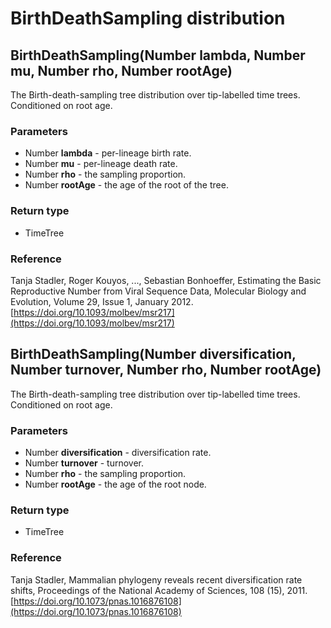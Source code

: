 BirthDeathSampling distribution
===============================
BirthDeathSampling(Number **lambda**, Number **mu**, Number **rho**, Number **rootAge**)
----------------------------------------------------------------------------------------

The Birth-death-sampling tree distribution over tip-labelled time trees.<br>Conditioned on root age.

### Parameters

- Number **lambda** - per-lineage birth rate.
- Number **mu** - per-lineage death rate.
- Number **rho** - the sampling proportion.
- Number **rootAge** - the age of the root of the tree.

### Return type

- TimeTree

### Reference

Tanja Stadler, Roger Kouyos, ..., Sebastian Bonhoeffer, Estimating the Basic Reproductive Number from Viral Sequence Data, Molecular Biology and Evolution, Volume 29, Issue 1, January 2012.[https://doi.org/10.1093/molbev/msr217](https://doi.org/10.1093/molbev/msr217)

BirthDeathSampling(Number **diversification**, Number **turnover**, Number **rho**, Number **rootAge**)
-------------------------------------------------------------------------------------------------------

The Birth-death-sampling tree distribution over tip-labelled time trees.<br>Conditioned on root age.

### Parameters

- Number **diversification** - diversification rate.
- Number **turnover** - turnover.
- Number **rho** - the sampling proportion.
- Number **rootAge** - the age of the root node.

### Return type

- TimeTree

### Reference

Tanja Stadler, Mammalian phylogeny reveals recent diversification rate shifts, Proceedings of the National Academy of Sciences, 108 (15), 2011.[https://doi.org/10.1073/pnas.1016876108](https://doi.org/10.1073/pnas.1016876108)

